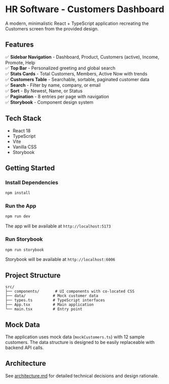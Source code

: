 # HR Software - Customers Dashboard

A modern, minimalistic React + TypeScript application recreating the Customers screen from the provided design.

## Features

✅ **Sidebar Navigation** - Dashboard, Product, Customers (active), Income, Promote, Help  
✅ **Top Bar** - Personalized greeting and global search  
✅ **Stats Cards** - Total Customers, Members, Active Now with trends  
✅ **Customers Table** - Searchable, sortable, paginated customer data  
✅ **Search** - Filter by name, company, or email  
✅ **Sort** - By Newest, Name, or Status  
✅ **Pagination** - 8 entries per page with navigation  
✅ **Storybook** - Component design system  

## Tech Stack

- React 18
- TypeScript
- Vite
- Vanilla CSS
- Storybook

## Getting Started

### Install Dependencies

```bash
npm install
```

### Run the App

```bash
npm run dev
```

The app will be available at `http://localhost:5173`

### Run Storybook

```bash
npm run storybook
```

Storybook will be available at `http://localhost:6006`

## Project Structure

```
src/
├── components/       # UI components with co-located CSS
├── data/            # Mock customer data
├── types.ts         # TypeScript interfaces
├── App.tsx          # Main application
└── main.tsx         # Entry point
```

## Mock Data

The application uses mock data (`mockCustomers.ts`) with 12 sample customers. The data structure is designed to be easily replaceable with backend API calls.

## Architecture

See [architecture.md](./architecture.md) for detailed technical decisions and design rationale.

